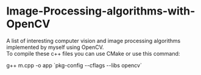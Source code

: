 # Image-Processing-algorithms-with-OpenCV

A list of interesting computer vision and image processing algorithms implemented by myself using OpenCV.</br>
To compile these c++ files you can use CMake or use this command:

g++ m.cpp -o app \`pkg-config --cflags --libs opencv\`

